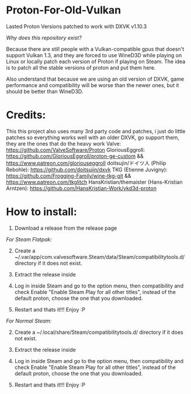 # Proton-For-Old-Vulkan
Lasted Proton Versions patched to work with DXVK v1.10.3

*Why does this repository exist?*

Because there are still people with a Vulkan-compatible gpus that doesn't support Vulkan 1.3, and they are forced to use WineD3D while playing on Linux or locally patch each version of Proton if playing on Steam.
The idea is to patch all the stable versions of proton and put them here.

Also understand that because we are using an old version of DXVK, game performance and compatibility will be worse than the newer ones, but it should be better than WineD3D.

# Credits:
This this project also uses many 3rd party code and patches, i just do little patches so everything works well with an older DXVK, go support them, they are the ones that do the heavy work
Valve: https://github.com/ValveSoftware/Proton
GloriousEggroll: https://github.com/GloriousEggroll/proton-ge-custom && https://www.patreon.com/gloriouseggroll
doitsujin/ドイツ人 (Philip Rebohle): https://github.com/doitsujin/dxvk
TKG (Etienne Juvigny): https://github.com/Frogging-Family/wine-tkg-git && https://www.patreon.com/tkglitch
HansKristian/themaister (Hans-Kristian Arntzen): https://github.com/HansKristian-Work/vkd3d-proton

# How to install:
1. Download a release from the release page
 
*For Steam Flatpak:*
 
  2. Create a ~/.var/app/com.valvesoftware.Steam/data/Steam/compatibilitytools.d/ directory if it does not exist.

  3. Extract the release inside
 
  4. Log in inside Steam and go to the option menu, then compatibility and check Enable "Enable Steam Play for all other titles", instead of the default proton, choose the one that you downloaded.

  5. Restart and thats it!!! Enjoy :P

  *For Normal Steam:*
 
  2. Create a ~/.local/share/Steam/compatibilitytools.d/ directory if it does not exist.

  3. Extract the release inside
 
  4. Log in inside Steam and go to the option menu, then compatibility and check Enable "Enable Steam Play for all other titles", instead of the default proton, choose the one that you downloaded.

  5. Restart and thats it!!! Enjoy :P

